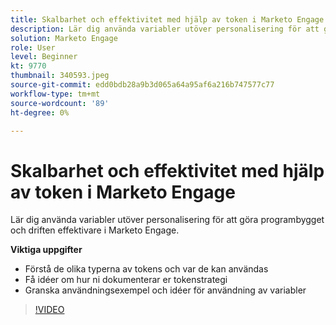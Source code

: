 ```yaml
---
title: Skalbarhet och effektivitet med hjälp av token i Marketo Engage
description: Lär dig använda variabler utöver personalisering för att göra programbygget och driften effektivare i Marketo Engage.
solution: Marketo Engage
role: User
level: Beginner
kt: 9770
thumbnail: 340593.jpeg
source-git-commit: edd0bdb28a9b3d065a64a95af6a216b747577c77
workflow-type: tm+mt
source-wordcount: '89'
ht-degree: 0%

---
```


# Skalbarhet och effektivitet med hjälp av token i Marketo Engage

Lär dig använda variabler utöver personalisering för att göra programbygget och driften effektivare i Marketo Engage.

**Viktiga uppgifter**

* Förstå de olika typerna av tokens och var de kan användas
* Få idéer om hur ni dokumenterar er tokenstrategi
* Granska användningsexempel och idéer för användning av variabler

>[!VIDEO](https://video.tv.adobe.com/v/340593/?quality=12&learn=on)
